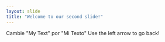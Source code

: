 ```yaml
---
layout: slide
title: "Welcome to our second slide!"
---
```

Cambie "My Text" por "Mi Texto"
Use the left arrow to go back!

